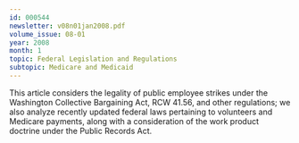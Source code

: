 ```yaml
---
id: 000544
newsletter: v08n01jan2008.pdf
volume_issue: 08-01
year: 2008
month: 1
topic: Federal Legislation and Regulations
subtopic: Medicare and Medicaid
---
```


This article considers the legality of public employee strikes under the Washington Collective Bargaining Act, RCW 41.56, and other regulations; we also analyze recently updated federal laws pertaining to volunteers and Medicare payments, along with a consideration of the work product doctrine under the Public Records Act.